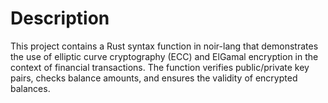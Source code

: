 # Description
This project contains a Rust syntax function in noir-lang that demonstrates the use of elliptic curve cryptography (ECC) and ElGamal encryption in the context of financial transactions. The function verifies public/private key pairs, checks balance amounts, and ensures the validity of encrypted balances.